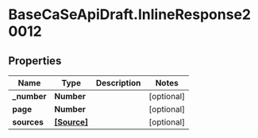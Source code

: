 # BaseCaSeApiDraft.InlineResponse20012

## Properties
Name | Type | Description | Notes
------------ | ------------- | ------------- | -------------
**_number** | **Number** |  | [optional] 
**page** | **Number** |  | [optional] 
**sources** | [**[Source]**](Source.md) |  | [optional] 
